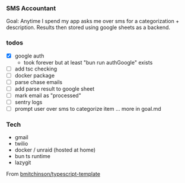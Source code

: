 ### SMS Accountant

Goal:
Anytime I spend my app asks me over sms for a categorization + description.
Results then stored using google sheets as a backend.

### todos

- [x] google auth
  - took forever but at least "bun run authGoogle" exists
- [ ] add tsc checking
- [ ] docker package
- [ ] parse chase emails
- [ ] add parse result to google sheet
- [ ] mark email as "processed"
- [ ] sentry logs
- [ ] prompt user over sms to categorize item
... more in goal.md

### Tech
- gmail
- twilio
- docker / unraid (hosted at home)
- bun ts runtime
- lazygit

From [bmitchinson/typescript-template](https://github.com/bmitchinson/typescript-template)